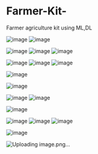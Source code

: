 # Farmer-Kit-
Farmer agriculture kit using ML,DL

![image](https://github.com/user-attachments/assets/ec292bc3-d886-4379-96df-34a4668d6ea0)
![image](https://github.com/user-attachments/assets/4d676800-e73b-40f1-9cac-da9e6c50d96d)

![image](https://github.com/user-attachments/assets/6a665700-ead4-4229-acbf-da2165813cce)
![image](https://github.com/user-attachments/assets/ded25b39-5360-41e7-b8f6-d371b555b3c7)
![image](https://github.com/user-attachments/assets/66aa70b0-d82e-4e7f-b0d0-ac542807d569)


![image](https://github.com/user-attachments/assets/d9681faa-9595-4ecd-a46c-d0b95160876d)
![image](https://github.com/user-attachments/assets/c4c49486-8335-4875-a243-2c1bec513e58)
![image](https://github.com/user-attachments/assets/2c6fdbeb-8c00-4171-8eb3-8d23a41d2944)


![image](https://github.com/user-attachments/assets/428fc691-55b5-4ba1-952b-c125b73e05e2)

![image](https://github.com/user-attachments/assets/d1031e7e-1658-453f-a4e1-66a2d89a7ed8)

![image](https://github.com/user-attachments/assets/22b29f07-0747-4481-ab3c-d9bbb8c72725)
![image](https://github.com/user-attachments/assets/b1e0d297-c213-44a0-97d5-cdc05ac41ed3)

![image](https://github.com/user-attachments/assets/d27dbf65-db72-4c93-9b2a-2874f76d351c)

![image](https://github.com/user-attachments/assets/45c977f6-d09c-43cd-b715-117d7b3d3695)
![image](https://github.com/user-attachments/assets/a7e5cfd5-7919-439d-b82d-8e34f1e32252)
![image](https://github.com/user-attachments/assets/74a6e7bb-084e-4394-b922-00d8cecbb93c)

![image](https://github.com/user-attachments/assets/a2920a70-b6e5-493c-a3a7-b96eb58d478c)

![Uploading image.png…]()

